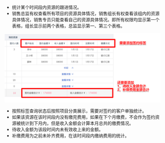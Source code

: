 - 统计某个时间段内资源的跟进情况。
- 销售总监有权查看所有项目的资源具体情况，销售组长有权查看该组内的资源具体情况，销售专员只能查看自己的资源具体情况。即所有权限均显示第一个表格，组长显示前两个表格，总监显示第一、第三个表格。

![](/assets/用户数据统计-签约标签.png)

- 按照标签查询状态后按照项目分类展示，需要对签约的客户单独统计。
- 如果该资源在该时间段内没有缴完费用，如果在下个月缴费，不会作为签约资源被统计到下月内，但是收入金额会计算本月总共的缴费情况。
- 待收入金额为该段时间内未有效收上来的金额。
- 补缴费用为之前未补齐费用，在该时间段内缴纳费用的统计。
